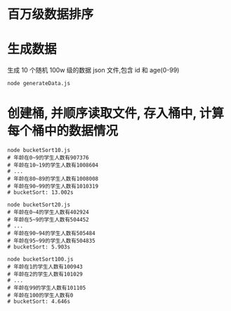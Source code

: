 # 百万级数据排序

# 生成数据

生成 10 个随机 100w 级的数据 json 文件,包含 id 和 age(0-99)

```shell
node generateData.js
```

# 创建桶, 并顺序读取文件, 存入桶中, 计算每个桶中的数据情况

```shell
node bucketSort10.js
# 年龄在0~9的学生人数有907376
# 年龄在10~19的学生人数有1008604
# ...
# 年龄在80~89的学生人数有1008008
# 年龄在90~99的学生人数有1010319
# bucketSort: 13.002s

node bucketSort20.js
# 年龄在0~4的学生人数有402924
# 年龄在5~9的学生人数有504452
# ...
# 年龄在90~94的学生人数有505484
# 年龄在95~99的学生人数有504835
# bucketSort: 5.903s

node bucketSort100.js
# 年龄在1的学生人数有100943
# 年龄在2的学生人数有101029
# ...
# 年龄在99的学生人数有101105
# 年龄在100的学生人数有0
# bucketSort: 4.646s
```
